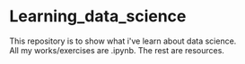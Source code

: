 # Learning_data_science
This repository is to show what i've learn about data science.  
All my works/exercises are .ipynb. The rest are resources.   
